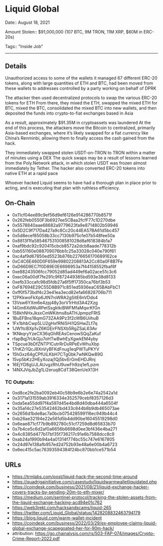 # Liquid Global

Date:: August 18, 2021

Amount Stolen:: $91,000,000 (107 BTC, 9M TRON, 11M XRP, $60M in ERC-20s)

Tags:: "Inside Job"


---


## Details

Unauthorized access to some of the wallets it managed 67 different ERC-20 tokens, along with large quantities of ETH and BTC, had been moved from these wallets to addresses controlled by a party working on behalf of DPRK 

The attacker then used decentralized protocols to swap the various ERC-20 tokens for ETH From there, they mixed the ETH, swapped the mixed ETH for BTC, mixed the BTC, consolidated the mixed BTC into new wallets, and then deposited the funds into crypto-to-fiat exchanges based in Asia 

As a result, approximately $91.35M in cryptoassets was laundered At the end of this process, the attackers move the Bitcoin to centralized, primarily Asia-based exchanges, where it’s likely swapped for a fiat currency like China’s Renminbi, allowing them to finally access the cash gained from the hack. 

They immediately swapped stolen USDT-on-TRON to TRON within a matter of minutes using a DEX The quick swaps may be a result of lessons learned from the Poly.Network attack, in which stolen USDT was frozen almost immediately by Tether. The hacker also converted ERC-20 tokens into native ETH at a rapid pace 

Whoever hacked Liquid seems to have had a thorough plan in place prior to acting, and is executing that plan with ruthless efficiency.



## On-Chain

- 0x11cf04ee89c9ef56d9ef6126e914286770b8571f
- 0x262feb0550F3b6927ee5CBaa2fcfF77c1D270dbe
- 0x5578840aae68682a9779623fa9e8714802b59946
- 0x5D2C9f717Da427a9c8Cc20c44EA57BA61d5bc457
- 0x5d8ecef85058b33cc7130b975cfe07b548fee50a
- 0x8813f1fa585467531008581028d8af618384b1a7
- 0xaf9bdc92c920415cbcb8572a2dcb8aade778312b
- 0xb551160e088709076bb1c25a33028c040e790f61
- 0xc4af9d67850ed5523b876b2276656170689162ce
- 0xC4C6E460D0F659e99802208813A2Cc80a0F8B7Fe
- 0xD66D9EC7f0D89E0E6698953a7f44158552fbaf8f
- 0xe88243506fcc79052d85ad449ef6a02ace51c3c6
- 0xec06a00df7fe291c9f872449385bd593e38d8133
- 0xefb33ccafc98d5fdb27a6f5ff17350ca76bf3b53
- 0xF87694E29C55D8B971c851ed5936eaC65BAbFbC1
- 0xff0f573bdf4c23e41ea3ecd82efa66828706b711
- 12PKkwoFkXp6JtN7roWRA2gSitE6nVDds4
- 13Vsw6YXm6e4zpj48y3orV1rHtd3A42Xzg
- 14Gm6XdWuRPetSsgktkiBWFMfaMqxrKfGn
- 158khNHxJksxCmWKitms8sATHJpmpzFRtS
- 1BuEFBns18qmG73ZAA9Pz3f2cWB6UiihuB
- 1Fx1bhbCwp5LU2gHxfRNiSHi1QSHwZLf7q
- 1JW1tcBXp1vZ6KGEirFNSXb5RgZSaL63Av
- 1KNkqryYzeCX36qGhREAsCenowSQqZaKuf
- rfapBqj7rUkGju7oHTwBwhEyXgwkEM4yby
- TSpcue3bDfZNTP1CutrRrDxRPeEvWhuXbp
- 17nKZr1QcJ8XnVyBFKdFnug1eqPWTuPKYV
- 15hGxz64gCPfUiLKbH7CTgGbk7wNKQw89G
- 15vp5bKz2HEyXozaj1Qj5bvErGmEHDJRnj
- 16EjYD8gUJLAUvgzRhU9uwFh9zq1efLpzm
- 14NXJVqJbZg1Li2eruq8CdT38QenUeX13H



### TC Outputs:
- 0xd8ce2fe2ba0092eb40c58b9e6b2e6e74a2542a1d
- 0x3171a131559ab3916334e352579cebf8357126d3
- 0xda5ea55dd97f4a597d45e4bd8d40dba444a6504f
- 0x35a14c27e53542462bd433c844b8b9db465073ae
- 0x2656d1bde8ac7a0bcb075428599116ec949b44c4
- 0xb26ae32194e22e561d5b4dd90be16045519298d0
- 0x6eae871cf77b9b892780c51cf7259d8d65833b70
- 0x7b4ce5c6d2af0a6656b6698d0ee3bf436e4ba271
- 0x4c8385d477b17bf35f736217c91e6b7588dcc8c9
- 0xab24a1990b94a4a01314f774bc55c747e6167805
- 0x24d97e138afb957ed2d752b93e48a6e00b4a6723
- 0x6ec415c5ac76393594384f24bc870bb1ce571b54



## URLs
- https://trmlabs.com/post/liquid-hack-the-second-time-around
- https://quadrigainitiative.com/casestudy/liquidwarmwalletliquidated.php
- https://coindesk.com/business/2021/08/21/liquid-exchange-hacker-covers-tracks-by-sending-20m-to-eth-mixer/
- https://medium.com/sentinel-protocol/tracking-the-stolen-assets-from-the-liquid-exchange-hacking-acd94e01c762
- https://web3rekt.com/hacksandscams/liquid-265
- https://twitter.com/Liquid_Global/status/1428208832463794179
- https://blog.liquid.com/warm-wallet-incident
- https://coindesk.com/business/2022/03/29/ex-employee-claims-liquid-global-exchange-scapegoated-her-for-90m-hack/
- attribution: https://go.chainalysis.com/rs/503-FAP-074/images/Crypto-Crime-Report-2022.pdf
